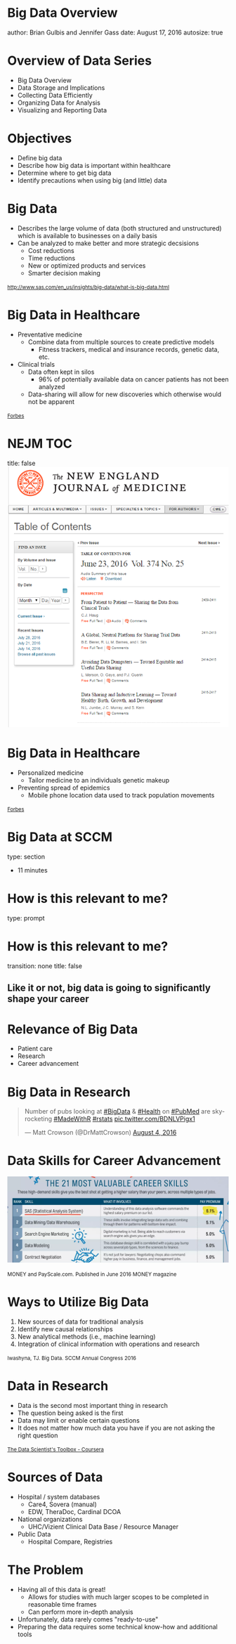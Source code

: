 Big Data Overview
========================================================
author: Brian Gulbis and Jennifer Gass
date: August 17, 2016
autosize: true

Overview of Data Series
========================================================

* Big Data Overview
* Data Storage and Implications
* Collecting Data Efficiently
* Organizing Data for Analysis
* Visualizing and Reporting Data

Objectives
========================================================

* Define big data
* Describe how big data is important within healthcare
* Determine where to get big data
* Identify precautions when using big (and little) data

Big Data
========================================================

* Describes the large volume of data (both structured and unstructured) which is available to businesses on a daily basis
* Can be analyzed to make better and more strategic decsisions
    - Cost reductions
    - Time reductions
    - New or optimized products and services
    - Smarter decision making

<small>http://www.sas.com/en_us/insights/big-data/what-is-big-data.html</small>

Big Data in Healthcare
========================================================

* Preventative medicine
    - Combine data from multiple sources to create predictive models
        + Fitness trackers, medical and insurance records, genetic data, etc.
* Clinical trials
    - Data often kept in silos
        + 96% of potentially available data on cancer patients has not been analyzed
    - Data-sharing will allow for new discoveries which otherwise would not be apparent

<small>[Forbes](http://www.forbes.com/sites/bernardmarr/2015/04/21/how-big-data-is-changing-healthcare/#ee268ec32d91)</small>

NEJM TOC
========================================================
title: false
![nejm](lecture_01-figure/nejm_2016-06-23.png)

Big Data in Healthcare
========================================================

* Personalized medicine
    - Tailor medicine to an individuals genetic makeup
* Preventing spread of epidemics
    - Mobile phone location data used to track population movements

<small>[Forbes](http://www.forbes.com/sites/bernardmarr/2015/04/21/how-big-data-is-changing-healthcare/#ee268ec32d91)</small>

Big Data at SCCM
========================================================
type: section

* 11 minutes

How is this relevant to me?
========================================================
type: prompt

How is this relevant to me?
========================================================
transition: none
title: false

## Like it or not, big data is going to significantly shape your career

Relevance of Big Data
========================================================

* Patient care
* Research
* Career advancement

Big Data in Research
========================================================
<blockquote class="twitter-tweet" data-lang="en"><p lang="en" dir="ltr">Number of pubs looking at <a href="https://twitter.com/hashtag/BigData?src=hash">#BigData</a> &amp; <a href="https://twitter.com/hashtag/Health?src=hash">#Health</a> on <a href="https://twitter.com/hashtag/PubMed?src=hash">#PubMed</a> are sky-rocketing <a href="https://twitter.com/hashtag/MadeWithR?src=hash">#MadeWithR</a> <a href="https://twitter.com/hashtag/rstats?src=hash">#rstats</a> <a href="https://t.co/BDNLVPigx1">pic.twitter.com/BDNLVPigx1</a></p>&mdash; Matt Crowson (@DrMattCrowson) <a href="https://twitter.com/DrMattCrowson/status/761006072698118144">August 4, 2016</a></blockquote>
<script async src="//platform.twitter.com/widgets.js" charset="utf-8"></script>

Data Skills for Career Advancement
========================================================

![career_skills](lecture_01-figure/career_skills.png)

<small>MONEY and PayScale.com. Published in June 2016 MONEY magazine</small>

Ways to Utilize Big Data
========================================================

1. New sources of data for traditional analysis
1. Identify new causal relationships
1. New analytical methods (i.e., machine learning)
1. Integration of clinical information with operations and research

<small>Iwashyna, TJ. Big Data. SCCM Annual Congress 2016</small>

Data in Research
========================================================

* Data is the second most important thing in research
* The question being asked is the first
* Data may limit or enable certain questions
* It does not matter how much data you have if you are not asking the right question

<small>[The Data Scientist's Toolbox - Coursera](https://www.coursera.org/learn/data-scientists-tools)</small>

Sources of Data
========================================================

* Hospital / system databases
    - Care4, Sovera (manual)
    - EDW, TheraDoc, Cardinal DCOA
* National organizations
    - UHC/Vizient Clinical Data Base / Resource Manager
* Public Data
    - Hospital Compare, Registries

The Problem
========================================================

* Having all of this data is great!
    - Allows for studies with much larger scopes to be completed in reasonable time frames
    - Can perform more in-depth analysis
* Unfortunately, data rarely comes "ready-to-use"
* Preparing the data requires some technical know-how and additional tools
